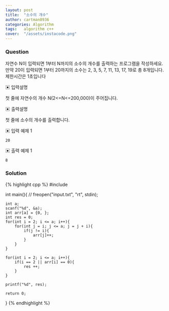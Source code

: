 ```yaml
---
layout: post
title:  "소수의 개수"
author: cartman8936
categories: Algorithm
tags:	algorithm c++
cover:  "/assets/instacode.png"
---
```


### Question
자연수 N이 입력되면 1부터 N까지의 소수의 개수를 출력하는 프로그램을 작성하세요.
만약 20이 입력되면 1부터 20까지의 소수는 2, 3, 5, 7, 11, 13, 17, 19로 총 8개입니다.
제한시간은 1초입니다



▣ 입력설명 

첫 줄에 자연수의 개수 N(2<=N<=200,000)이 주어집니다.


▣ 출력설명 

첫 줄에 소수의 개수를 출력합니다.



▣ 입력 예제 1
```
20

```

▣ 출력 예제 1
```
8

```

### Solution
{% highlight cpp %}
#include <iostream>

int main(){
//	freopen("input.txt", "rt", stdin);

	int a; 
	scanf("%d", &a);
	int arr[a] = {0, };
	int res = 0;
	for(int i = 2; i <= a; i++){
		for(int j = i; j <= a; j = j + i){
			if(j != i){
				arr[j]++;
			}
		}
	}

	for(int i = 2; i <= a; i++){
		if(i == 2 || arr[i] == 0){
			res ++;
		}
	}

	printf("%d", res);
	
	return 0;
}
{% endhighlight %}



